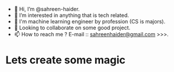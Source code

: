 - 👋 Hi, I’m @sahreen-haider.
- 👀 I’m interested in anything that is tech related.
- 🌱 I'm machine learning engineer by profession (CS is majors).
- 💞️ Looking to collaborate on some good project.
- 📫 How to reach me ? E-mail :: sahreenhaider@gmail.com >>>.


# Lets create some magic

<!---
sahreen-haider/sahreen-haider is a ✨ special ✨ repository because its `README.md` (this file) appears on your GitHub profile.
You can click the Preview link to take a look at your changes.
--->

